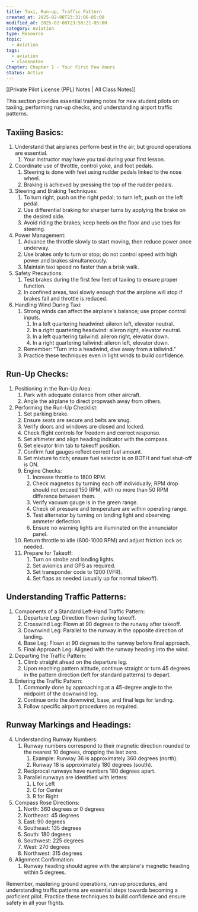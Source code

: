 ```yaml
---
title: Taxi, Run-up, Traffic Pattern
created_at: 2025-02-08T23:31:06-05:00
modified_at: 2025-02-08T23:58:21-05:00
category: Aviation
type: Resource
topic:
  - Aviation
tags:
  - aviation
  - classnotes
Chapter: Chapter 1 - Your First Few Hours
status: Active
---
```

[[Private Pilot License (PPL) Notes | All Class Notes]]

This section provides essential training notes for new student pilots on taxiing, performing run-up checks, and understanding airport traffic patterns.

## Taxiing Basics:

1. Understand that airplanes perform best in the air, but ground operations are essential.
    1. Your instructor may have you taxi during your first lesson.
2. Coordinate use of throttle, control yoke, and foot pedals.
    1. Steering is done with feet using rudder pedals linked to the nose wheel.
    2. Braking is achieved by pressing the top of the rudder pedals.
3. Steering and Braking Techniques:
    1. To turn right, push on the right pedal; to turn left, push on the left pedal.
    2. Use differential braking for sharper turns by applying the brake on the desired side.
    3. Avoid riding the brakes; keep heels on the floor and use toes for steering.
4. Power Management:
    1. Advance the throttle slowly to start moving, then reduce power once underway.
    2. Use brakes only to turn or stop; do not control speed with high power and brakes simultaneously.
    3. Maintain taxi speed no faster than a brisk walk.
5. Safety Precautions:
    1. Test brakes during the first few feet of taxiing to ensure proper function.
    2. In confined areas, taxi slowly enough that the airplane will stop if brakes fail and throttle is reduced.
6. Handling Wind During Taxi:
    1. Strong winds can affect the airplane's balance; use proper control inputs.
        1. In a left quartering headwind: aileron left, elevator neutral.
        2. In a right quartering headwind: aileron right, elevator neutral.
        3. In a left quartering tailwind: aileron right, elevator down.
        4. In a right quartering tailwind: aileron left, elevator down.
    2. Remember: "Turn into a headwind, dive away from a tailwind."
    3. Practice these techniques even in light winds to build confidence.

## Run-Up Checks:

1. Positioning in the Run-Up Area:
    1. Park with adequate distance from other aircraft.
    2. Angle the airplane to direct propwash away from others.
2. Performing the Run-Up Checklist:
    1. Set parking brake.
    2. Ensure seats are secure and belts are snug.
    3. Verify doors and windows are closed and locked.
    4. Check flight controls for freedom and correct response.
    5. Set altimeter and align heading indicator with the compass.
    6. Set elevator trim tab to takeoff position.
    7. Confirm fuel gauges reflect correct fuel amount.
    8. Set mixture to rich; ensure fuel selector is on BOTH and fuel shut-off is ON.
    9. Engine Checks:
        1. Increase throttle to 1800 RPM.
        2. Check magnetos by turning each off individually; RPM drop should not exceed 150 RPM, with no more than 50 RPM difference between them.
        3. Verify vacuum gauge is in the green range.
        4. Check oil pressure and temperature are within operating range.
        5. Test alternator by turning on landing light and observing ammeter deflection.
        6. Ensure no warning lights are illuminated on the annunciator panel.
    10. Return throttle to idle (800-1000 RPM) and adjust friction lock as needed.
    11. Prepare for Takeoff:
        1. Turn on strobe and landing lights.
        2. Set avionics and GPS as required.
        3. Set transponder code to 1200 (VFR).
        4. Set flaps as needed (usually up for normal takeoff).

## Understanding Traffic Patterns:

1. Components of a Standard Left-Hand Traffic Pattern:
    1. Departure Leg: Direction flown during takeoff.
    2. Crosswind Leg: Flown at 90 degrees to the runway after takeoff.
    3. Downwind Leg: Parallel to the runway in the opposite direction of landing.
    4. Base Leg: Flown at 90 degrees to the runway before final approach.
    5. Final Approach Leg: Aligned with the runway heading into the wind.
2. Departing the Traffic Pattern:
    1. Climb straight ahead on the departure leg.
    2. Upon reaching pattern altitude, continue straight or turn 45 degrees in the pattern direction (left for standard patterns) to depart.
3. Entering the Traffic Pattern:
    1. Commonly done by approaching at a 45-degree angle to the midpoint of the downwind leg.
    2. Continue onto the downwind, base, and final legs for landing.
    3. Follow specific airport procedures as required.

## Runway Markings and Headings:

4. Understanding Runway Numbers:
    1. Runway numbers correspond to their magnetic direction rounded to the nearest 10 degrees, dropping the last zero.
        1. Example: Runway 36 is approximately 360 degrees (north).
        2. Runway 18 is approximately 180 degrees (south).
    2. Reciprocal runways have numbers 180 degrees apart.
    3. Parallel runways are identified with letters:
        1. L for Left
        2. C for Center
        3. R for Right
5. Compass Rose Directions:
    1. North: 360 degrees or 0 degrees
    2. Northeast: 45 degrees
    3. East: 90 degrees
    4. Southeast: 135 degrees
    5. South: 180 degrees
    6. Southwest: 225 degrees
    7. West: 270 degrees
    8. Northwest: 315 degrees
6. Alignment Confirmation:
    1. Runway heading should agree with the airplane's magnetic heading within 5 degrees.

Remember, mastering ground operations, run-up procedures, and understanding traffic patterns are essential steps towards becoming a proficient pilot. Practice these techniques to build confidence and ensure safety in all your flights.

